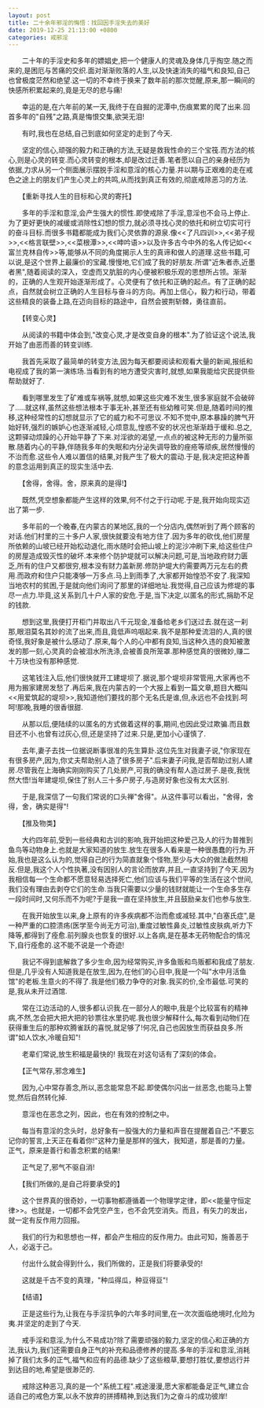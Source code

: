 ```yaml
---
layout: post
title: 二十余年邪淫的悔悟：找回因手淫失去的美好
date: 2019-12-25 21:13:00 +0800
categories: 戒邪淫
---
```


　　二十年的手淫史和多年的嫖娼史,把一个健康人的灵魂及身体几乎掏空.随之而来的,是困厄与苦痛的交织.面对渐渐败落的人生,以及快速消失的福气和良知,自己也曾极度茫然和绝望.这一切的不幸终于换来了数年前的那次觉醒,原来,那一瞬间的快感所积累起来的,竟是无尽的悲与痛!
　　幸运的是,在六年前的某一天,我终于在自掘的泥潭中,伤痕累累的爬了出来.回首多年的"自残"之路,真是悔恨交集,欲哭无泪!
　　有时,我也在总结,自己到底如何坚定的走到了今天.
　　坚定的信心,顽强的毅力和正确的方法,无疑是救我性命的三个宝筏.而方法的核心,则是心灵的转变.而心灵转变的根本,却是改过迁善.笔者愿以自己的亲身经历为依据,力求从另一个侧面展示摆脱手淫和意淫的核心力量.并以期与正艰难的走在戒色之途上的朋友们产生心灵上的共鸣,从而找到真正有效的,彻底戒除恶习的方法.
　　【重新寻找人生的目标和心灵的寄托】
　　多年的手淫和意淫,会产生强大的惯性.即使戒除了手淫,意淫也不会马上停止.为了更好更快的减缓或消除性幻想的惯力,就必须寻找心灵的依托和树立切实可行的奋斗目标.而很多书籍都能成为我们心灵依靠的源泉.像<<了凡四训>>,<<弟子规>>,<<格言联壁>>,<<菜根潭>>,<<呻吟语>>以及许多古今中外的名人传记如<<富兰克林自传>>等,能够从不同的角度揭示人生的真谛和做人的道理.这些书籍,可以说,是这个世界上最廉价的宝藏.慢慢地,它们成了我的好朋友.所谓"近朱者赤,近墨者黑",随着阅读的深入，空虚而又肮脏的内心便被积极乐观的思想所占领。渐渐的，正确的人生观开始逐渐形成了。心灵便有了依托和正确的起点。有了正确的起点，自然就会树立正确的人生目标与奋斗的方向。再加上信心，毅力和行动，带着这些精良的装备上路,在迈向目标的路途中，自然会披荆斩棘，勇往直前。
　　【转变心灵】
　　从阅读的书籍中体会到,"改变心灵,才是改变自身的根本".为了验证这个说法,我开始了由恶而善的转变训练.
　　我首先采取了最简单的转变方法,因为每天都要阅读和观看大量的新闻,报纸和电视成了我的第一演练场.当看到有的地方遭受灾害时,就想,如果我能给灾民提供些帮助就好了.
　　看到哪里发生了矿难或车祸等,就想,如果这些灾难不发生,很多家庭就不会破碎了.....就这样,虽然这些想法根本于事无补,甚至还有些幼稚可笑.但是,随着时间的推移,这种经常性的幻想就显示了它的威力和不可思议.不知不觉中,原本暴躁的脾气开始好转,强烈的嫉妒心也逐渐减轻,心烦意乱,惶惑不安的状况也渐渐趋于缓和.总之,这颗驿动烦躁的心开始平静了下来.对淫欲的渴望,一点点的被这种无形的力量所驱散.随着内心的平静,伴随我多年的失眠和内分泌失调导致的痤疮等顽疾,居然慢慢的不治而愈.这些令人难以置信的结果,对我产生了极大的震动.于是,我决定把这种善的意念运用到真正的现实生活中去.
　　【舍得，舍得。舍，原来真的是得!】
　　既然,凭空想象都能产生这样的效果,何不付之于行动呢.于是,我开始向现实迈出了第一步.
　　多年前的一个晚春,在内蒙古的某地区,我的一个分店内,偶然听到了两个顾客的对话.他们村里的三十多户人家,很快就要没有地方住了.因为多年的砍伐,他们房屋所依赖的山坡已经开始松动退化,雨水随时会把山坡上的泥沙冲刷下来,给这些住户的房屋造成毁灭性的破坏.本来修个防护堤就可以解决问题,可是,当地政府财力匮乏,所有的住户又都很穷,根本没有财力盖新房.修防护堤大约需要两万元左右的费用.而政府和住户只能凑够一万多点.马上到雨季了,大家都开始惶恐不安了.我深知当地农村的贫困,于是就向他们询问了那里的详细地址.我觉得,自己应该为修堤的事尽一点力.毕竟,这关系到几十户人家的安危.于是,当下决定,以匿名的形式,捐助不足的钱款.
　　想到这里,我便打开柜门并取出八千元现金,准备给老乡们送过去.就在这一刹那,眼泪莫名其妙的流了出来,而且,竟低声呜咽起来.我不是那种爱流泪的人,真的很奇怪,我好象是被什么感动了.原来,每个人的心中都有良知,当这种久违的良知被激发的那一刻,心灵真的会被泪水所洗涤,会被善良所笼罩.那种感觉真的很微妙,赚二十万块也没有那种感觉.
　　这笔钱注入后,他们很快就开工建堤坝了.据说,那个堤坝非常管用,大家再也不用为搬家建房发愁了.再后来,我在内蒙古的一个大报上看到一篇文章,题目大概叫<<用爱筑起的堤坝>>,我知道他们要找的那个无名氏是谁,但,永远也不会找到.呵呵!那晚,我睡的很香很甜.
　　从那以后,便陆续的以匿名的方式做着这样的事,期间,也因此受过欺骗.而且数目还不小.也曾有过灰心,但,还是坚持了过来.只是,更加小心谨慎了.
　　去年,妻子去找一位据说断事很准的先生算卦.这位先生对我妻子说,"你家现在有很多房产,因为,你丈夫帮助别人造了很多房子".后来妻子问我,是否帮助过别人建房.尽管我在上海确实刚刚购买了几处房产,可我的确没有帮人造过房子.是夜,我恍然大悟!当年建堤坝,保住了别人三十多户房子,与造房好象也没有太大区别.
　　于是,我深信了一句我们常说的口头禅"舍得"。从这件事可以看出，"舍得，舍得，舍，确实是得"!
　　【推及物类】
　　大约四年前,受到一些经典和古训的影响,我开始把这种爱己及人的行为普推到鱼鸟等动物身上.也就是大家知道的放生.放生在很多人看来是一种很愚蠢的行为.开始,我也是这么认为的,觉得自己的行为简直就象个怪物,至少与大众的做法截然相反.但是,我这个人个性执著,没有因别人的言论而放弃,并且,一直坚持到了今天.因为我相信每一个生命都不愿意轻易选择死亡,他们应该与我们平等的生活在这个世间,我们没有理由去剥夺它们的生命.当我只需要以少量的钱财就能让一个生命多生存一段时间时,又何乐而不为呢?于是我一直在坚持放生,并且鼓励亲友们也参与放生.
　　在我开始放生以来,身上原有的许多疾病都不治而愈或减轻.其中,"白塞氏症",是一种严重的口腔溃疡(医学至今尚无方可治),重度过敏性鼻炎,过敏性皮肤病,听力下降等,都得到了痊愈.前列腺炎也恢复的很好.以上各病,是在基本无药物配合的情况下,自行痊愈的.这不能不说是一个奇迹!
　　我记不得到底解救了多少生命,因为经常购买,许多鱼贩和鸟贩都和我成了朋友.但是,几乎没有人知道我是在放生,因为,在他们的心目中,我是一个叫"水中月活鱼馆"的老板.生意火的不得了.我是他们极力争夺的对象.我买的价,全市最低.可笑的是,我从未开过酒馆.
　　常在江边活动的人,很多都认识我.在一部分人的眼中,我是个比较富有的精神病,不然,怎会把大把大把的钞票往水里扔呢.我也很少解释什么,每次看到动物们在获得重生后的那种欢腾雀跃的喜悦,就足够了!何况,自己也因放生而获益良多.所谓"如人饮水,冷暖自知"!
　　老辈们常说,放生积福是最快的! 我现在对这句话有了深刻的体会。
　　【正气常存,邪念难生】
　　因为,心中常存善念,所以,恶念能常息不起.即使偶尔闪出一丝恶念,也能马上警觉,然后自然转化掉.
　　意淫也在恶念之列，因此，也在有效的控制之中。
　　每当有意淫的念头时，总好象有一股强大的力量和声音在提醒着自己:"不要忘记你的誓言,上天正在看着你!"这种力量是那样的强大，我知道，那是善的力量。正气，原来是善行和善念积累的结果!
　　正气足了,邪气不驱自消!
　　【我们所做的,是自己将要承受的】
　　这个世界真的很奇妙，一切事物都遵循着一个物理学定律，即<<能量守恒定律>>。也就是，一切都不会凭空产生，也不会凭空消失。而且，有矢力的发出，就一定有反作用力回报。
　　我们的行为和思想也一样，都会产生相应的反作用力。由此可知，施善恶于人，必返于己。
　　付出什么就会得到什么，我们所做的，正是我们将要承受的!
　　这就是千古不变的真理，"种瓜得瓜，种豆得豆"!
　　【结语】
　　正是这些行为,让我在与手淫抗争的六年多时间里,在一次次面临绝境时,化险为夷.并坚定的走到了今天.
　　戒手淫和意淫,为什么不易成功?除了需要顽强的毅力,坚定的信心和正确的方法,我认为,我们还需要自身正气的补充和品德修养的提高.多年的手淫和意淫,消耗掉了我们太多的正气,福气和应有的品德.缺少了这些粮草,要想打胜仗,要想远行并到达目的地,希望是很渺茫的.
　　戒除这种恶习,真的是一个"系统工程".戒途漫漫,愿大家都能备足正气,建立合适自己的戒色方案,以永不放弃的拼搏精神,到达我们为之奋斗的成功彼岸!